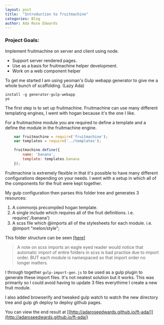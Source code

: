 ```yaml
---
layout: post
title:  "Introduction to fruitmachine"
categories: Blog
author: Ada Rose Edwards
---
```


### Project Goals:

Implement fruitmachine on server and client using node.

 * Support server rendered pages.
 * Use as a basis for fruitmachine helper development.
 * Work on a web component helper

To get me started I am using yeoman's Gulp webapp generator to give me a whole bunch of scaffolding. (Lazy Ada)

    install -g generator-gulp-webapp
    yo

The first step is to set up fruitmachine. Fruitmachine can use many different templating engines, I went with hogan because it's the one I like.

For a fruitmachine module you are required to define a template and a define the module in the fruitmachine engine.

```javascript
    var fruitmachine = require('fruitmachine');
    var templates = require('../templates');

    fruitmachine.define({
	    name: 'banana',
	    template: templates.banana
    });
```

Fruitmachine is extremely flexible in that it's possible to have many different configurations depending on your needs. I went with a setup in which all of the components for the fruit were kept together.

My gulp configuration then parses this folder tree and generates 3 resources:

1. A commonjs precompiled hogan template.
1. A single include which requires all of the fruit definitions. i.e. require('./banana')
1. A scss file which @imports all of the stylesheets for each module. i.e. @import "melon/style";

This folder structure can be seen [[here]](https://github.com/AdaRoseEdwards/ft-ada/tree/master/app/fruit/melon)

> A note on scss imports an eagle eyed reader would notice that automatic import of entire folders in scss is bad practise due to import order. BUT each module is namespaced so that import order no longer matters.

I through together `gulp-import-gen.js` to be used as a gulp plugin to generate these import files. It's not neatest solution but it works. This was primarily so I could avoid having to update 3 files everythime I create a new fruit module.

I also added browserify and tweaked gulp watch to watch the new directory tree and gulp gh deploy to deploy github pages.

You can view the end result at [[http://adaroseedwards.github.io/ft-ada/]](http://adaroseedwards.github.io/ft-ada/)

